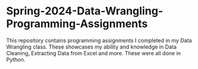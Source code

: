 # Spring-2024-Data-Wrangling-Programming-Assignments
This repository contains programming assignments I completed in my Data Wrangling class. These showcases my ability and knowledge in Data Cleaning, Extracting Data from Excel and more. These were all done in Python. 

